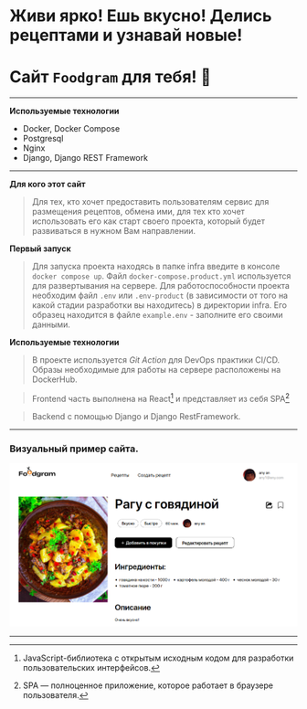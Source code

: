 # Живи ярко! Ешь вкусно! Делись рецептами и узнавай новые! 
# Сайт `Foodgram` для тебя! :spaghetti:
***

__Используемые технологии__
- Docker, Docker Compose
- Postgresql
- Nginx
- Django, Django REST Framework
***
__Для кого этот сайт__
> Для тех, кто хочет предоставить пользователям сервис для размещения рецептов, обмена ими, для тех кто хочет использовать его как старт своего проекта, который будет развиваться в нужном Вам направлении.

__Первый запуск__
> Для запуска проекта находясь в папке infra введите в консоле `docker compose up`. Файл `docker-compose.product.yml` используется для развертывания на сервере. Для работоспособности проекта необходим файл `.env` или `.env-product` (в зависимости от того на какой стадии разработки вы находитесь) в директории infra. Его образец находится в файле `example.env` - заполните его своими данными.

__Используемые технологии__
> В проекте используется _Git Action_ для DevOps практики CI/CD. Образы необходимые для работы на сервере расположены на DockerHub.

> Frontend часть выполнена на React[^1] и представляет из себя SPA[^2]

> Backend с помощью Django и Django RestFramework.
***
### Визуальный пример сайта.
![example](example.png)
***



[^1]:JavaScript-библиотека с открытым исходным кодом для разработки пользовательских интерфейсов.
[^2]:SPA — полноценное приложение, которое работает в браузере пользователя. 

